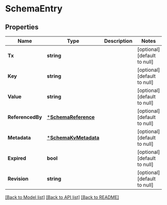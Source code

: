 # SchemaEntry

## Properties
Name | Type | Description | Notes
------------ | ------------- | ------------- | -------------
**Tx** | **string** |  | [optional] [default to null]
**Key** | **string** |  | [optional] [default to null]
**Value** | **string** |  | [optional] [default to null]
**ReferencedBy** | [***SchemaReference**](schemaReference.md) |  | [optional] [default to null]
**Metadata** | [***SchemaKvMetadata**](schemaKVMetadata.md) |  | [optional] [default to null]
**Expired** | **bool** |  | [optional] [default to null]
**Revision** | **string** |  | [optional] [default to null]

[[Back to Model list]](../README.md#documentation-for-models) [[Back to API list]](../README.md#documentation-for-api-endpoints) [[Back to README]](../README.md)


